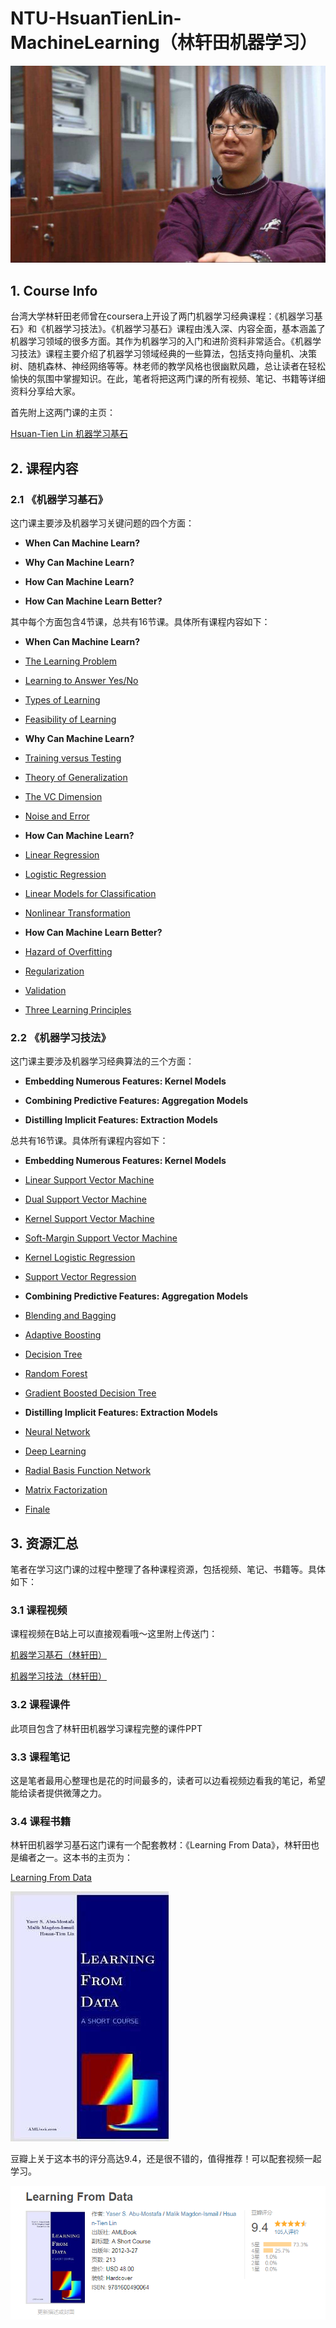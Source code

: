 # NTU-HsuanTienLin-MachineLearning（林轩田机器学习）

![](images/1.jpg)

## 1. Course Info

台湾大学林轩田老师曾在coursera上开设了两门机器学习经典课程：《机器学习基石》和《机器学习技法》。《机器学习基石》课程由浅入深、内容全面，基本涵盖了机器学习领域的很多方面。其作为机器学习的入门和进阶资料非常适合。《机器学习技法》课程主要介绍了机器学习领域经典的一些算法，包括支持向量机、决策树、随机森林、神经网络等等。林老师的教学风格也很幽默风趣，总让读者在轻松愉快的氛围中掌握知识。在此，笔者将把这两门课的所有视频、笔记、书籍等详细资料分享给大家。

首先附上这两门课的主页：

[Hsuan-Tien Lin 机器学习基石](https://www.csie.ntu.edu.tw/~htlin/)

## 2. 课程内容

### 2.1 《机器学习基石》

这门课主要涉及机器学习关键问题的四个方面：

- **When Can Machine Learn?**

- **Why Can Machine Learn?**

- **How Can Machine Learn?**

- **How Can Machine Learn Better?**

其中每个方面包含4节课，总共有16节课。具体所有课程内容如下：

- **When Can Machine Learn?**
	
 - [The Learning Problem](https://redstonewill.com/65/)

 - [Learning to Answer Yes/No](https://redstonewill.com/70/)

 - [Types of Learning](https://redstonewill.com/73/)

 - [Feasibility of Learning](https://redstonewill.com/77/)

- **Why Can Machine Learn?**

 - [Training versus Testing](https://redstonewill.com/80/)

 - [Theory of Generalization](https://redstonewill.com/217/)

 - [The VC Dimension](https://redstonewill.com/222/)

 - [Noise and Error](https://redstonewill.com/227/)

- **How Can Machine Learn?**

 - [Linear Regression](https://redstonewill.com/232/)

 - [Logistic Regression](https://redstonewill.com/236/)

 - [Linear Models for Classification](https://redstonewill.com/243/)

 - [Nonlinear Transformation](https://redstonewill.com/246/)

- **How Can Machine Learn Better?**

 - [Hazard of Overfitting](https://redstonewill.com/249/)

 - [Regularization](https://redstonewill.com/252/)

 - [Validation](https://redstonewill.com/255/)

 - [Three Learning Principles](https://redstonewill.com/311/)
	
### 2.2 《机器学习技法》

这门课主要涉及机器学习经典算法的三个方面：

- **Embedding Numerous Features: Kernel Models**

- **Combining Predictive Features: Aggregation Models**

- **Distilling Implicit Features: Extraction Models**

总共有16节课。具体所有课程内容如下：

- **Embedding Numerous Features: Kernel Models**
	
 - [Linear Support Vector Machine](https://redstonewill.com/345/)

 - [Dual Support Vector Machine](https://redstonewill.com/369/)

 - [Kernel Support Vector Machine](https://redstonewill.com/393/)

 - [Soft-Margin Support Vector Machine](https://redstonewill.com/417/)
	
 - [Kernel Logistic Regression](https://redstonewill.com/456/)
	
 - [Support Vector Regression](https://redstonewill.com/477/)

- **Combining Predictive Features: Aggregation Models**

 - [Blending and Bagging](https://redstonewill.com/509/)

 - [Adaptive Boosting](https://redstonewill.com/535/)

 - [Decision Tree](https://redstonewill.com/569/)

 - [Random Forest](https://redstonewill.com/601/)
	
 - [Gradient Boosted Decision Tree](https://redstonewill.com/644/)

- **Distilling Implicit Features: Extraction Models**

 - [Neural Network](https://redstonewill.com/682/)

 - [Deep Learning](https://redstonewill.com/710/)

 - [Radial Basis Function Network](https://redstonewill.com/739/)

 - [Matrix Factorization](https://redstonewill.com/783/)
	
 - [Finale](https://redstonewill.com/810/)

## 3. 资源汇总

笔者在学习这门课的过程中整理了各种课程资源，包括视频、笔记、书籍等。具体如下：

### 3.1 课程视频

课程视频在B站上可以直接观看哦～这里附上传送门：

[机器学习基石（林轩田）](https://www.bilibili.com/video/av36731342)

[机器学习技法（林轩田）](https://www.bilibili.com/video/av36760800)

### 3.2 课程课件

此项目包含了林轩田机器学习课程完整的课件PPT


### 3.3 课程笔记

这是笔者最用心整理也是花的时间最多的，读者可以边看视频边看我的笔记，希望能给读者提供微薄之力。


### 3.4 课程书籍

林轩田机器学习基石这门课有一个配套教材：《Learning From Data》，林轩田也是编者之一。这本书的主页为：

[Learning From Data](http://amlbook.com/)

![](images/4.jpg)

豆瓣上关于这本书的评分高达9.4，还是很不错的，值得推荐！可以配套视频一起学习。

![](images/5.jpg)








